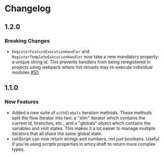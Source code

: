 # Changelog

## 1.2.0

### Breaking Changes
- `RegisterFeatureExecutionHandler` and `RegisterTemplateExecutionHandler` now take a new mandatory property: a unique string id. This prevents handlers from being reregistered in projects using webpack where hot reloads may re-execute individual modules [#50](https://github.com/scenarioworld/articy-js/pull/50).


## 1.1.0

### New Features
- Added a new suite of `withGlobals` iteration methods. These methods split the flow iterator into two: a "slim" iterator which contains the current id, branches, etc., and a "globals" object which contains the variables and visit states. This makes it a lot easier to manage multiple iterators that all share the same global state.
- runScript can now return strings and numbers, not just booleans. Useful if you're using scripts properties in articy:draft to return more complex types.
